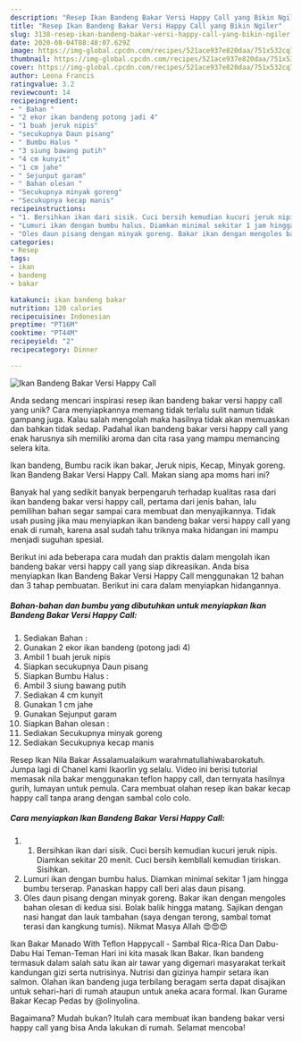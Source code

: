 ```yaml
---
description: "Resep Ikan Bandeng Bakar Versi Happy Call yang Bikin Ngiler"
title: "Resep Ikan Bandeng Bakar Versi Happy Call yang Bikin Ngiler"
slug: 3138-resep-ikan-bandeng-bakar-versi-happy-call-yang-bikin-ngiler
date: 2020-08-04T08:48:07.629Z
image: https://img-global.cpcdn.com/recipes/521ace937e820daa/751x532cq70/ikan-bandeng-bakar-versi-happy-call-foto-resep-utama.jpg
thumbnail: https://img-global.cpcdn.com/recipes/521ace937e820daa/751x532cq70/ikan-bandeng-bakar-versi-happy-call-foto-resep-utama.jpg
cover: https://img-global.cpcdn.com/recipes/521ace937e820daa/751x532cq70/ikan-bandeng-bakar-versi-happy-call-foto-resep-utama.jpg
author: Leona Francis
ratingvalue: 3.2
reviewcount: 14
recipeingredient:
- " Bahan "
- "2 ekor ikan bandeng potong jadi 4"
- "1 buah jeruk nipis"
- "secukupnya Daun pisang"
- " Bumbu Halus "
- "3 siung bawang putih"
- "4 cm kunyit"
- "1 cm jahe"
- " Sejunput garam"
- " Bahan olesan "
- "Secukupnya minyak goreng"
- "Secukupnya kecap manis"
recipeinstructions:
- "1. Bersihkan ikan dari sisik. Cuci bersih kemudian kucuri jeruk nipis. Diamkan sekitar 20 menit. Cuci bersih kembllali kemudian tiriskan. Sisihkan."
- "Lumuri ikan dengan bumbu halus. Diamkan minimal sekitar 1 jam hingga bumbu terserap. Panaskan happy call beri alas daun pisang."
- "Oles daun pisang dengan minyak goreng. Bakar ikan dengan mengoles bahan olesan di kedua sisi. Bolak balik hingga matang. Sajikan dengan nasi hangat dan lauk tambahan (saya dengan terong, sambal tomat terasi dan kangkung tumis). Nikmat Masya Allah 😍😍😍"
categories:
- Resep
tags:
- ikan
- bandeng
- bakar

katakunci: ikan bandeng bakar 
nutrition: 120 calories
recipecuisine: Indonesian
preptime: "PT16M"
cooktime: "PT44M"
recipeyield: "2"
recipecategory: Dinner

---
```



![Ikan Bandeng Bakar Versi Happy Call](https://img-global.cpcdn.com/recipes/521ace937e820daa/751x532cq70/ikan-bandeng-bakar-versi-happy-call-foto-resep-utama.jpg)

Anda sedang mencari inspirasi resep ikan bandeng bakar versi happy call yang unik? Cara menyiapkannya memang tidak terlalu sulit namun tidak gampang juga. Kalau salah mengolah maka hasilnya tidak akan memuaskan dan bahkan tidak sedap. Padahal ikan bandeng bakar versi happy call yang enak harusnya sih memiliki aroma dan cita rasa yang mampu memancing selera kita.

Ikan bandeng, Bumbu racik ikan bakar, Jeruk nipis, Kecap, Minyak goreng. Ikan Bandeng Bakar Versi Happy Call. Makan siang apa moms hari ini?

Banyak hal yang sedikit banyak berpengaruh terhadap kualitas rasa dari ikan bandeng bakar versi happy call, pertama dari jenis bahan, lalu pemilihan bahan segar sampai cara membuat dan menyajikannya. Tidak usah pusing jika mau menyiapkan ikan bandeng bakar versi happy call yang enak di rumah, karena asal sudah tahu triknya maka hidangan ini mampu menjadi suguhan spesial.


Berikut ini ada beberapa cara mudah dan praktis dalam mengolah ikan bandeng bakar versi happy call yang siap dikreasikan. Anda bisa menyiapkan Ikan Bandeng Bakar Versi Happy Call menggunakan 12 bahan dan 3 tahap pembuatan. Berikut ini cara dalam menyiapkan hidangannya.

<!--inarticleads1-->

##### Bahan-bahan dan bumbu yang dibutuhkan untuk menyiapkan Ikan Bandeng Bakar Versi Happy Call:

1. Sediakan  Bahan :
1. Gunakan 2 ekor ikan bandeng (potong jadi 4)
1. Ambil 1 buah jeruk nipis
1. Siapkan secukupnya Daun pisang
1. Siapkan  Bumbu Halus :
1. Ambil 3 siung bawang putih
1. Sediakan 4 cm kunyit
1. Gunakan 1 cm jahe
1. Gunakan  Sejunput garam
1. Siapkan  Bahan olesan :
1. Sediakan Secukupnya minyak goreng
1. Sediakan Secukupnya kecap manis


Resep Ikan Nila Bakar Assalamualaikum warahmatullahiwabarokatuh. Jumpa lagi di Chanel kami Ikaorlin yg selalu. Video ini berisi tutorial memasak nila bakar menggunakan teflon happy call, dan ternyata hasilnya gurih, lumayan untuk pemula. Cara membuat olahan resep ikan bakar kecap happy call tanpa arang dengan sambal colo colo. 

<!--inarticleads2-->

##### Cara menyiapkan Ikan Bandeng Bakar Versi Happy Call:

1. 1. Bersihkan ikan dari sisik. Cuci bersih kemudian kucuri jeruk nipis. Diamkan sekitar 20 menit. Cuci bersih kembllali kemudian tiriskan. Sisihkan.
1. Lumuri ikan dengan bumbu halus. Diamkan minimal sekitar 1 jam hingga bumbu terserap. Panaskan happy call beri alas daun pisang.
1. Oles daun pisang dengan minyak goreng. Bakar ikan dengan mengoles bahan olesan di kedua sisi. Bolak balik hingga matang. Sajikan dengan nasi hangat dan lauk tambahan (saya dengan terong, sambal tomat terasi dan kangkung tumis). Nikmat Masya Allah 😍😍😍


Ikan Bakar Manado With Teflon Happycall - Sambal Rica-Rica Dan Dabu-Dabu Hai Teman-Teman Hari ini kita masak Ikan Bakar. Ikan bandeng termasuk dalam salah satu ikan air tawar yang digemari masyarakat terkait kandungan gizi serta nutrisinya. Nutrisi dan gizinya hampir setara ikan salmon. Olahan ikan bandeng juga terbilang beragam serta dapat disajikan untuk sehari-hari di rumah ataupun untuk aneka acara formal. Ikan Gurame Bakar Kecap Pedas by @olinyolina. 

Bagaimana? Mudah bukan? Itulah cara membuat ikan bandeng bakar versi happy call yang bisa Anda lakukan di rumah. Selamat mencoba!
